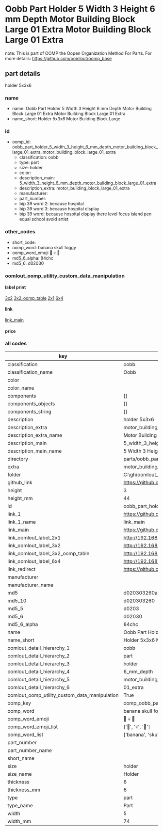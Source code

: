 # Oobb Part Holder 5 Width 3 Height 6 mm Depth Motor Building Block Large 01 Extra Motor Building Block Large 01 Extra  

note: This is part of OOMP the Oopen Organization Method For Parts. For more details: https://github.com/oomlout/oomp_base

##  part details
  



holder 5x3x6



### name
* name: Oobb Part Holder 5 Width 3 Height 6 mm Depth Motor Building Block Large 01 Extra Motor Building Block Large 01 Extra
* name_short: Holder 5x3x6 Motor Building Block Large
### id
* oomp_id: oobb_part_holder_5_width_3_height_6_mm_depth_motor_building_block_large_01_extra_motor_building_block_large_01_extra
  * classification: oobb
  * type: part
  * size: holder
  * color: 
  * description_main: 5_width_3_height_6_mm_depth_motor_building_block_large_01_extra
  * description_extra: motor_building_block_large_01_extra
  * manufacturer: 
  * part_number: 
  * bip 39 word 2: because hospital
  * bip 39 word 3: because hospital display
  * bip 39 word: because hospital display there level focus island pen equal school avoid artist

### other_codes
* short_code: 
* oomp_word: banana skull foggy
* oomp_word_emoji :banana: :skull: :foggy:
* md5_6_alpha: 84chc
* md5_6: d02030






### oomlout_oomp_utility_custom_data_manipulation
#### label print
[3x2](http://192.168.1.245:1112/?label=oomp%2084chc)
[3x2_oomp_table](http://192.168.1.108:1112/?label=oomp%2084chc)
[2x1](http://192.168.1.242:1112/?label=oomp%2084chc)
[6x4](http://192.168.1.55:1112/?label=oomp%2084chc)    

#### link

[link_main](https://github.com/oomlout/oomlout_oobb_version_4_generated_parts/tree/main/navigation_oomp/oobb/part/holder/5_width_3_height_6_mm_depth_motor_building_block_large_01_extra/motor_building_block_large_01_extra/part)                              

#### price







### all codes 
| key | value |  
| --- | --- |  
| classification | oobb |  
| classification_name | Oobb |  
| color |  |  
| color_name |  |  
| components | [] |  
| components_objects | [] |  
| components_string | [] |  
| description | holder 5x3x6 |  
| description_extra | motor_building_block_large_01_extra |  
| description_extra_name | Motor Building Block Large 01 Extra |  
| description_main | 5_width_3_height_6_mm_depth_motor_building_block_large_01_extra |  
| description_main_name | 5 Width 3 Height 6 mm Depth Motor Building Block Large 01 Extra |  
| directory | parts/oobb_part_holder_5_width_3_height_6_mm_depth_motor_building_block_large_01_extra_motor_building_block_large_01_extra |  
| extra | motor_building_block_large_01 |  
| folder | C:\gh\oomlout_oobb_version_4_generated_parts\parts\oobb_part_holder_5_width_3_height_6_mm_depth_motor_building_block_large_01_extra_motor_building_block_large_01_extra |  
| github_link | https://github.com/oomlout/oomlout_oomp_part_src/tree/main/parts/oobb_part_holder_5_width_3_height_6_mm_depth_motor_building_block_large_01_extra_motor_building_block_large_01_extra |  
| height | 3 |  
| height_mm | 44 |  
| id | oobb_part_holder_5_width_3_height_6_mm_depth_motor_building_block_large_01_extra_motor_building_block_large_01_extra |  
| link_1 | https://github.com/oomlout/oomlout_oobb_version_4_generated_parts/tree/main/navigation_oomp/oobb/part/holder/5_width_3_height_6_mm_depth_motor_building_block_large_01_extra/motor_building_block_large_01_extra/part |  
| link_1_name | link_main |  
| link_main | https://github.com/oomlout/oomlout_oobb_version_4_generated_parts/tree/main/navigation_oomp/oobb/part/holder/5_width_3_height_6_mm_depth_motor_building_block_large_01_extra/motor_building_block_large_01_extra/part |  
| link_oomlout_label_2x1 | http://192.168.1.242:1112/?label=oomp%2084chc |  
| link_oomlout_label_3x2 | http://192.168.1.245:1112/?label=oomp%2084chc |  
| link_oomlout_label_3x2_oomp_table | http://192.168.1.108:1112/?label=oomp%2084chc |  
| link_oomlout_label_6x4 | http://192.168.1.55:1112/?label=oomp%2084chc |  
| link_redirect | https://github.com/oomlout/oomlout_oobb_version_4_generated_parts/tree/main/parts/oobb_holder_05_03_06_ex_motor_building_block_large_01 |  
| manufacturer |  |  
| manufacturer_name |  |  
| md5 | d020303260a26ecd68c05e067f1b789e |  
| md5_10 | d020303260 |  
| md5_5 | d0203 |  
| md5_6 | d02030 |  
| md5_6_alpha | 84chc |  
| name | Oobb Part Holder 5 Width 3 Height 6 mm Depth Motor Building Block Large 01 Extra Motor Building Block Large 01 Extra |  
| name_short | Holder 5x3x6 Motor Building Block Large |  
| oomlout_detail_hierarchy_1 | oobb |  
| oomlout_detail_hierarchy_2 | part |  
| oomlout_detail_hierarchy_3 | holder |  
| oomlout_detail_hierarchy_4 | 6_mm_depth |  
| oomlout_detail_hierarchy_5 | motor_building_block_large |  
| oomlout_detail_hierarchy_6 | 01_extra |  
| oomlout_oomp_utility_custom_data_manipulation | True |  
| oomp_key | oomp_oobb_part_holder_5_width_3_height_6_mm_depth_motor_building_block_large_01_extra_motor_building_block_large_01_extra |  
| oomp_word | banana skull foggy |  
| oomp_word_emoji | :banana: :skull: :foggy: |  
| oomp_word_emoji_list | [':banana:', ':skull:', ':foggy:'] |  
| oomp_word_list | ['banana', 'skull', 'foggy'] |  
| part_number |  |  
| part_number_name |  |  
| short_name |  |  
| size | holder |  
| size_name | Holder |  
| thickness | 6 |  
| thickness_mm | 6 |  
| type | part |  
| type_name | Part |  
| width | 5 |  
| width_mm | 74 |  
